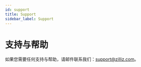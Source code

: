 ```yaml
---
id: support
title: Support
sidebar_label: Support
---
```


# 支持与帮助

如果您需要任何支持与帮助，请邮件联系我们：support@zilliz.com。

